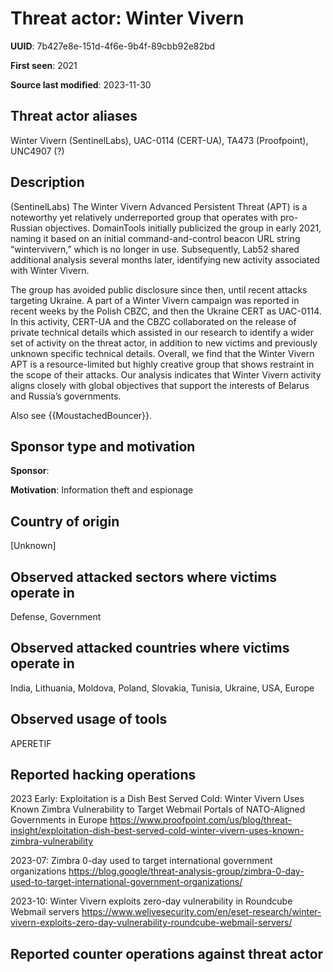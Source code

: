 # Threat actor: Winter Vivern

**UUID**: 7b427e8e-151d-4f6e-9b4f-89cbb92e82bd

**First seen**: 2021

**Source last modified**: 2023-11-30

## Threat actor aliases

Winter Vivern (SentinelLabs), UAC-0114 (CERT-UA), TA473 (Proofpoint), UNC4907 (?)

## Description

(SentinelLabs) The Winter Vivern Advanced Persistent Threat (APT) is a noteworthy yet relatively underreported group that operates with pro-Russian objectives. DomainTools initially publicized the group in early 2021, naming it based on an initial command-and-control beacon URL string “wintervivern,” which is no longer in use. Subsequently, Lab52 shared additional analysis several months later, identifying new activity associated with Winter Vivern.

The group has avoided public disclosure since then, until recent attacks targeting Ukraine. A part of a Winter Vivern campaign was reported in recent weeks by the Polish CBZC, and then the Ukraine CERT as UAC-0114. In this activity, CERT-UA and the CBZC collaborated on the release of private technical details which assisted in our research to identify a wider set of activity on the threat actor, in addition to new victims and previously unknown specific technical details. Overall, we find that the Winter Vivern APT is a resource-limited but highly creative group that shows restraint in the scope of their attacks. Our analysis indicates that Winter Vivern activity aligns closely with global objectives that support the interests of Belarus and Russia’s governments.

Also see {{MoustachedBouncer}}.

## Sponsor type and motivation

**Sponsor**: 

**Motivation**: Information theft and espionage


## Country of origin

[Unknown]

## Observed attacked sectors where victims operate in

Defense, Government

## Observed attacked countries where victims operate in

India, Lithuania, Moldova, Poland, Slovakia, Tunisia, Ukraine, USA, Europe

## Observed usage of tools

APERETIF

## Reported hacking operations

2023 Early: Exploitation is a Dish Best Served Cold: Winter Vivern Uses Known Zimbra Vulnerability to Target Webmail Portals of NATO-Aligned Governments in Europe
https://www.proofpoint.com/us/blog/threat-insight/exploitation-dish-best-served-cold-winter-vivern-uses-known-zimbra-vulnerability

2023-07: Zimbra 0-day used to target international government organizations
https://blog.google/threat-analysis-group/zimbra-0-day-used-to-target-international-government-organizations/

2023-10: Winter Vivern exploits zero-day vulnerability in Roundcube Webmail servers
https://www.welivesecurity.com/en/eset-research/winter-vivern-exploits-zero-day-vulnerability-roundcube-webmail-servers/

## Reported counter operations against threat actor





